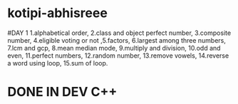 # kotipi-abhisreee
#DAY 1
1.alphabetical order,
2.class and object perfect number,
3.composite number,
4.eligible voting or not
,5.factors,
6.largest among three numbers,
7.lcm and gcp,
8.mean median mode,
9.multiply and division,
10.odd and even,
11.perfect numbers,
12.random number,
13.remove vowels,
14.reverse a word using loop,
15.sum of loop.
# DONE IN DEV C++

